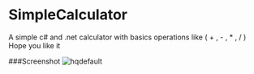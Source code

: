# SimpleCalculator
A simple c# and .net calculator with basics operations like ( + , - , * , / )
 Hope you like it




###Screenshot
![hqdefault](https://cloud.githubusercontent.com/assets/24621701/21486981/d7e1da3a-cbbe-11e6-964d-477da5bc26cd.jpg)
